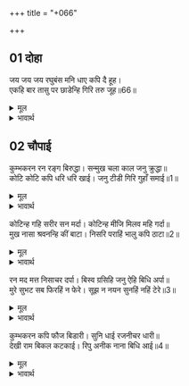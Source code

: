 +++
title = "+066"

+++


## 01 दोहा
जय जय जय रघुबंस मनि धाए कपि दै हूह।  
एकहि बार तासु पर छाडेन्हि गिरि तरु जूह॥66॥  

<details><summary>मूल</summary>

जय जय जय रघुबंस मनि धाए कपि दै हूह।  
एकहि बार तासु पर छाडेन्हि गिरि तरु जूह॥66॥  
</details>

<details><summary>भावार्थ</summary>

'रघुवंशमणि की जय हो, जय हो' ऐसा पुकारकर वानर हूह करके दौडे और सबने एक ही साथ उस पर पहाड और वृक्षों के समूह छोडे॥66॥  
</details>





## 02 चौपाई
कुम्भकरन रन रङ्ग बिरुद्धा। सन्मुख चला काल जनु क्रुद्धा॥  
कोटि कोटि कपि धरि धरि खाई। जनु टीडी गिरि गुहाँ समाई॥1॥  

<details><summary>मूल</summary>

कुम्भकरन रन रङ्ग बिरुद्धा। सन्मुख चला काल जनु क्रुद्धा॥  
कोटि कोटि कपि धरि धरि खाई। जनु टीडी गिरि गुहाँ समाई॥1॥  
</details>

<details><summary>भावार्थ</summary>

रण के उत्साह में कुम्भकर्ण विरुद्ध होकर (उनके) सामने ऐसा चला मानो क्रोधित होकर काल ही आ रहा हो। वह करोड-करोड वानरों को एक साथ पकडकर खाने लगा! (वे उसके मुँह में इस तरह घुसने लगे) मानो पर्वत की गुफा में टिड्डियाँ समा रही हों॥1॥  
</details>

कोटिन्ह गहि सरीर सन मर्दा। कोटिन्ह मीजि मिलव महि गर्दा॥  
मुख नासा श्रवनन्हि कीं बाटा। निसरि पराहिं भालु कपि ठाटा॥2॥  

<details><summary>मूल</summary>

कोटिन्ह गहि सरीर सन मर्दा। कोटिन्ह मीजि मिलव महि गर्दा॥  
मुख नासा श्रवनन्हि कीं बाटा। निसरि पराहिं भालु कपि ठाटा॥2॥  
</details>

<details><summary>भावार्थ</summary>

 करोडों (वानरों) को पकडकर उसने शरीर से मसल डाला। करोडों को हाथों से मलकर पृथ्वी की धूल में मिला दिया। (पेट में गए हुए) भालू और वानरों के ठट्ट के ठट्ट उसके मुख, नाक और कानों की राह से निकल-निकलकर भाग रहे हैं॥2॥  
</details>

रन मद मत्त निसाचर दर्पा। बिस्व ग्रसिहि जनु ऐहि बिधि अर्पा॥  
मुरे सुभट सब फिरहिं न फेरे। सूझ न नयन सुनहिं नहिं टेरे॥3॥  

<details><summary>मूल</summary>

रन मद मत्त निसाचर दर्पा। बिस्व ग्रसिहि जनु ऐहि बिधि अर्पा॥  
मुरे सुभट सब फिरहिं न फेरे। सूझ न नयन सुनहिं नहिं टेरे॥3॥  
</details>

<details><summary>भावार्थ</summary>

रण के मद में मत्त राक्षस कुम्भकर्ण इस प्रकार गर्वित हुआ, मानो विधाता ने उसको सारा विश्व अर्पण कर दिया हो और उसे वह ग्रास कर जाएगा। सब योद्धा भाग खडे हुए, वे लौटाए भी नहीं लौटते। आँखों से उन्हें सूझ नहीं पडता और पुकारने से सुनते नहीं!॥3॥  
</details>

कुम्भकरन कपि फौज बिडारी। सुनि धाई रजनीचर धारी॥  
देखी राम बिकल कटकाई। रिपु अनीक नाना बिधि आई॥4॥  

<details><summary>मूल</summary>

कुम्भकरन कपि फौज बिडारी। सुनि धाई रजनीचर धारी॥  
देखी राम बिकल कटकाई। रिपु अनीक नाना बिधि आई॥4॥  
</details>

<details><summary>भावार्थ</summary>

 कुम्भकर्ण ने वानर सेना को तितर-बितर कर दिया। यह सुनकर राक्षस सेना भी दौडी। श्री रामचन्द्रजी ने देखा कि अपनी सेना व्याकुल है और शत्रु की नाना प्रकार की सेना आ गई है॥4॥  
</details>

<div class="audioEmbed"  caption="AIR-वाचनम्" src="https://archive
.org/download/rAmcharitmAnas-AIR/EPI-328.mp3"></div>
